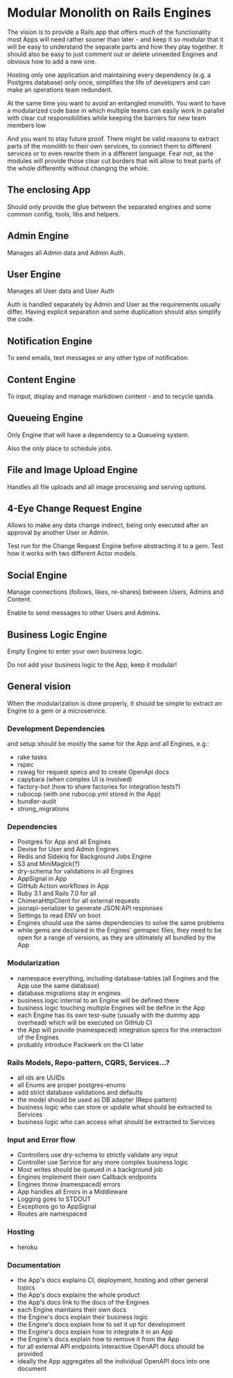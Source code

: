 # Modular Monolith on Rails Engines

The vision is to provide a Rails app that offers much of the functionality most Apps will need rather sooner than later - and keep it so modular that it will be easy to understand the separate parts and how they play together. It should also be easy to just comment out or delete unneeded Engines and obvious how to add a new one.

Hosting only one application and maintaining every dependency (e.g. a Postgres database) only once, simplifies the life of developers and can make an operations team redundant.

At the same time you want to avoid an entangled monolith. You want to have a modularized code base in which multiple teams can easily work in parallel with clear cut responsibilities while keeping the barriers for new team members low

And you want to stay future proof. There might be valid reasons to extract parts of the monolith to their own services, to connect them to different services or to even rewrite them in a different language. Fear not, as the modules will provide those clear cut borders that will allow to treat parts of the whole differently without changing the whole.

## The enclosing App

Should only provide the glue between the separated engines and some common config, tools, libs and helpers.

## Admin Engine

Manages all Admin data and Admin Auth.

## User Engine

Manages all User data and User Auth

Auth is handled separately by Admin and User as the requirements usually differ. Having explicit separation and some duplication should also simplify the code.

## Notification Engine

To send emails, text messages or any other type of notification.

## Content Engine

To input, display and manage markdown content - and to recycle qanda.

## Queueing Engine

Only Engine that will have a dependency to a Queueing system.

Also the only place to schedule jobs.

## File and Image Upload Engine

Handles all file uploads and all image processing and serving options.

## 4-Eye Change Request Engine

Allows to make any data change indirect, being only executed after an approval by another User or Admin.

Test run for the Change Request Engine before abstracting it to a gem. Test how it works with two different Actor models.

## Social Engine

Manage connections (follows, likes, re-shares) between Users, Admins and Content.

Enable to send messages to other Users and Admins.

## Business Logic Engine

Empty Engine to enter your own business logic.

Do not add your business logic to the App, keep it modular!

## General vision

When the modularization is done properly, it should be simple to extract an Engine to a gem or a microservice.

### Development Dependencies

and setup should be mostly the same for the App and all Engines, e.g.:

* rake tasks 
* rspec
* rswag for request specs and to create OpenApi docs
* capybara (when complex UI is involved)
* factory-bot (how to share factories for integration tests?)
* rubocop (with one rubocop.yml stored in the App)
* bundler-audit
* strong_migrations

### Dependencies

* Postgres for App and all Engines
* Devise for User and Admin Engines
* Redis and Sidekiq for Background Jobs Engine
* S3 and MiniMagick(?)
* dry-schema for validations in all Engines
* AppSignal in App
* GitHub Action workflows in App
* Ruby 3.1 and Rails 7.0 for all
* ChimeraHttpClient for all external requests
* jsonapi-serializer to generate JSON:API responses
* Settings to read ENV on boot
* Engines should use the same dependencies to solve the same problems
* while gems are declared in the Engines' gemspec files, they need to be open for a range of versions, as they are ultimately all bundled by the App

### Modularization

* namespace everything, including database-tables (all Engines and the App use the same database)
* database migrations stay in engines
* business logic internal to an Engine will be defined there
* business logic touching multiple Engines will be define in the App
* each Engine has its own test-suite (usually with the dummy app overhead) which will be executed on GitHub CI
* the App will provide (namespeced) integration specs for the interaction of the Engines
* probably introduce Packwerk on the CI later

### Rails Models, Repo-pattern, CQRS, Services...?

* all ids are UUIDs
* all Enums are proper postgres-enums
* add strict database validations and defaults
* the model should be used as DB adapter (Repo pattern)
* business logic who can store or update what should be extracted to Services
* business logic who can access what should be extracted to Services

### Input and Error flow

* Controllers use dry-schema to strictly validate any input
* Controller use Service for any more complex business logic
* Most writes should be queued in a background job
* Engines implement their own Callback endpoints
* Engines throw (namespaced) errors
* App handles all Errors in a Middleware
* Logging goes to STDOUT
* Exceptions go to AppSignal
* Routes are namespaced

### Hosting

* heroku
  
### Documentation

* the App's docs explains CI, deployment, hosting and other general topics
* the App's docs explains the whole product
* the App's docs link to the docs of the Engines
* each Engine maintains their own docs
* the Engine's docs explain their business logic
* the Engine's docs explain how to set it up for development
* the Engine's docs explain how to integrate it in an App
* the Engine's docs explain how to remove it from the App
* for all external API endpoints interactive OpenAPI docs should be provided
* ideally the App aggregates all the individual OpenAPI docs into one document
